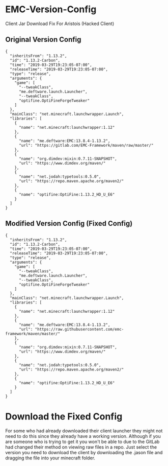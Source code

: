# EMC-Version-Config
Client Jar Download Fix For Aristois (Hacked Client)
## Original Version Config
```
{
  "inheritsFrom": "1.13.2",
  "id": "1.13.2-Carbon",
  "time": "2019-03-29T19:23:05-07:00",
  "releaseTime": "2019-03-29T19:23:05-07:00",
  "type": "release",
  "arguments": {
    "game": [
      "--tweakClass",
      "me.deftware.launch.Launcher",
      "--tweakClass",
      "optifine.OptiFineForgeTweaker"
    ]
  },
  "mainClass": "net.minecraft.launchwrapper.Launch",
  "libraries": [
    {
      "name": "net.minecraft:launchwrapper:1.12"
    },
    {
      "name": "me.deftware:EMC:13.8.4-1.13.2",
      "url": "https://gitlab.com/EMC-Framework/maven/raw/master/"
    },
    {
      "name": "org.dimdev:mixin:0.7.11-SNAPSHOT",
      "url": "https://www.dimdev.org/maven/"
    },
    {
      "name": "net.jodah:typetools:0.5.0",
      "url": "https://repo.maven.apache.org/maven2/"
    },
    {
      "name": "optifine:OptiFine:1.13.2_HD_U_E6"
    }
  ]
}
```

## Modified Version Config (Fixed Config)
```
{
  "inheritsFrom": "1.13.2",
  "id": "1.13.2-Carbon",
  "time": "2019-03-29T19:23:05-07:00",
  "releaseTime": "2019-03-29T19:23:05-07:00",
  "type": "release",
  "arguments": {
    "game": [
      "--tweakClass",
      "me.deftware.launch.Launcher",
      "--tweakClass",
      "optifine.OptiFineForgeTweaker"
    ]
  },
  "mainClass": "net.minecraft.launchwrapper.Launch",
  "libraries": [
    {
      "name": "net.minecraft:launchwrapper:1.12"
    },
    {
      "name": "me.deftware:EMC:13.8.4-1.13.2",
      "url": "https://raw.githubusercontent.com/emc-framework/maven/master/"
    },
    {
      "name": "org.dimdev:mixin:0.7.11-SNAPSHOT",
      "url": "https://www.dimdev.org/maven/"
    },
    {
      "name": "net.jodah:typetools:0.5.0",
      "url": "https://repo.maven.apache.org/maven2/"
    },
    {
      "name": "optifine:OptiFine:1.13.2_HD_U_E6"
    }
  ]
}
```
# Download the Fixed Config
For some who had already downloaded their client launcher they might not need to do this since they already have a working version. Although if you are someone who is trying to get it you won't be able to due to the GitLab had changed their method on viewing raw files in a repo. Just select the version you need to download the client by downloading the .jason file and dragging the file into your minecraft folder.
